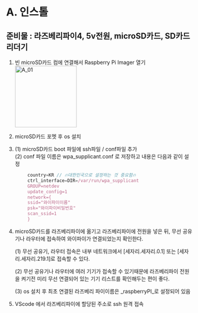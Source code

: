 A. 인스톨
========================

준비물 : 라즈베리파이4, 5v전원, microSD카드, SD카드 리더기
--------------------------


1. 빈 microSD카드 컴에 연결해서 Raspberry Pi Imager 열기<br>
   <img width="166" alt="A_01" src="https://user-images.githubusercontent.com/79742001/115983230-f4982f80-a5da-11eb-8bf7-de6c77933c27.png">

2. microSD카드 포멧 후 os 설치<br>
3. (1) microSD카드 boot 파일에 ssh파일 / conf파일 추가<br>
(2) conf 파일 이름은 wpa_supplicant.conf 로 저장하고 내용은 다음과 같이 설정<br>
        
```javascript
        country=KR // 🔥대한민국으로 설정하는 것 중요함🔥 
        ctrl_interface=DIR=/var/run/wpa_supplicant
        GROUP=netdev 
        update_config=1 
        network={ 
        ssid="와이파이이름" 
        psk="와이파이비밀번호" 
        scan_ssid=1 
        }
```


4. microSD카드를 라즈베리파이에 옮기고 라즈베리파이에 전원을 넣은 뒤, 무선 공유기나 라우터에 접속하여 와이파이가 연결되었는지 확인한다.<br>


    (1) 무선 공유기, 라우터 접속은 내부 네트워크에서 [세자리.세자리.0.1] 또는 [세자리.세자리.219.1]로 접속할 수 있다.<br>

    (2) 무선 공유기나 라우터에 여러 기기가 접속할 수 있기때문에 라즈베리파이 전원을 켜기전 미리 무선 연결되어 있는 기기 리스트를 확인해두는 편이 좋다.<br>

    (3) os 설치 후 최초 연결된 라즈베리 파이이름은 _raspberryPI_로 설정되어 있음<br>


5. VScode 에서 라즈베리파이에 할당된 주소로 ssh 원격 접속<br>